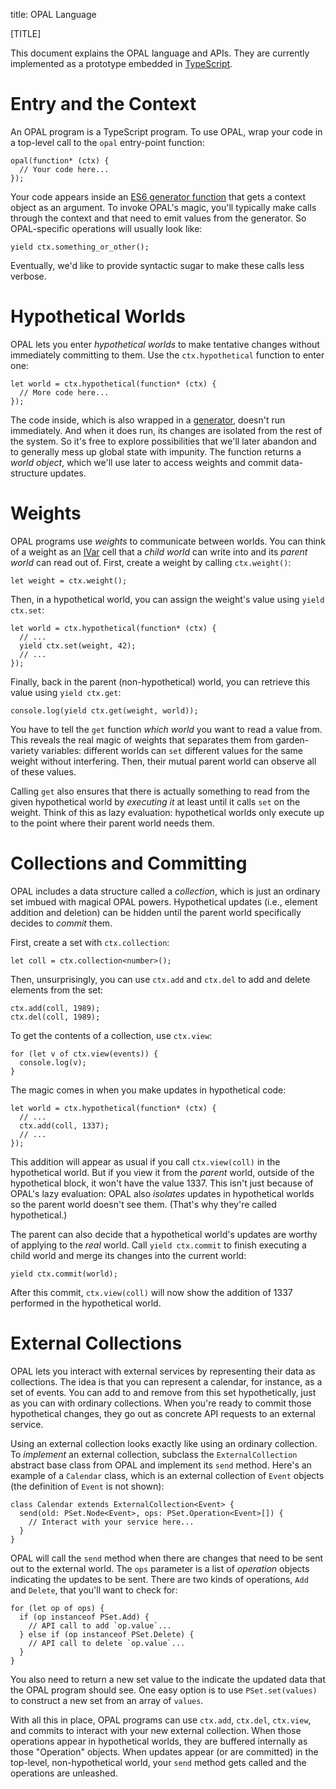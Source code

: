 title: OPAL Language

<style>
.madoko p, .madoko li {
  -webkit-hyphens: auto;
  -moz-hyphens: auto;
  -ms-hyphens: auto;
  hyphens: auto;
}
</style>

[TITLE]

This document explains the OPAL language and APIs. They are currently implemented as a prototype embedded in [TypeScript][].

[TypeScript]: http://www.typescriptlang.org/


# Entry and the Context

An OPAL program is a TypeScript program.
To use OPAL, wrap your code in a top-level call to the `opal` entry-point function:

    opal(function* (ctx) {
      // Your code here...
    });

Your code appears inside an [ES6 generator function][generator] that gets a context object as an argument.
To invoke OPAL's magic, you'll typically make calls through the context and that need to emit values from the generator.
So OPAL-specific operations will usually look like:

    yield ctx.something_or_other();

Eventually, we'd like to provide syntactic sugar to make these calls less verbose.

[generator]: https://developer.mozilla.org/en-US/docs/Web/JavaScript/Reference/Statements/function*


# Hypothetical Worlds

OPAL lets you enter *hypothetical worlds* to make tentative changes without immediately committing to them.
Use the `ctx.hypothetical` function to enter one:

    let world = ctx.hypothetical(function* (ctx) {
      // More code here...
    });

The code inside, which is also wrapped in a [generator][], doesn't run immediately.
And when it does run, its changes are isolated from the rest of the system.
So it's free to explore possibilities that we'll later abandon and to generally mess up global state with impunity.
The function returns a *world object*, which we'll use later to access weights and commit data-structure updates.


# Weights

OPAL programs use *weights* to communicate between worlds.
You can think of a weight as an [IVar][] cell that a *child world* can write into and its *parent world* can read out of.
First, create a weight by calling `ctx.weight()`:

    let weight = ctx.weight();

Then, in a hypothetical world, you can assign the weight's value using `yield ctx.set`:

    let world = ctx.hypothetical(function* (ctx) {
      // ...
      yield ctx.set(weight, 42);
      // ...
    });

Finally, back in the parent (non-hypothetical) world, you can retrieve this value using `yield ctx.get`:

    console.log(yield ctx.get(weight, world));

You have to tell the `get` function *which world* you want to read a value from.
This reveals the real magic of weights that separates them from garden-variety variables: different worlds can `set` different values for the same weight without interfering.
Then, their mutual parent world can observe all of these values.

Calling `get` also ensures that there is actually something to read from the given hypothetical world by *executing it* at least until it calls `set` on the weight.
Think of this as lazy evaluation: hypothetical worlds only execute up to the point where their parent world needs them.

[ivar]: http://dl.acm.org/citation.cfm?id=69562


# Collections and Committing

OPAL includes a data structure called a *collection*, which is just an ordinary set imbued with magical OPAL powers.
Hypothetical updates (i.e., element addition and deletion) can be hidden until the parent world specifically decides to *commit* them.

First, create a set with `ctx.collection`:

    let coll = ctx.collection<number>();

Then, unsurprisingly, you can use `ctx.add` and `ctx.del` to add and delete elements from the set:

    ctx.add(coll, 1989);
    ctx.del(coll, 1989);

To get the contents of a collection, use `ctx.view`:

    for (let v of ctx.view(events)) {
      console.log(v);
    }

The magic comes in when you make updates in hypothetical code:

    let world = ctx.hypothetical(function* (ctx) {
      // ...
      ctx.add(coll, 1337);
      // ...
    });

This addition will appear as usual if you call `ctx.view(coll)` in the hypothetical world.
But if you view it from the *parent* world, outside of the hypothetical block, it won't have the value 1337.
This isn't just because of OPAL's lazy evaluation: OPAL also *isolates* updates in hypothetical worlds so the parent world doesn't see them.
(That's why they're called hypothetical.)

The parent can also decide that a hypothetical world's updates are worthy of applying to the *real* world.
Call `yield ctx.commit` to finish executing a child world and merge its changes into the current world:

    yield ctx.commit(world);

After this commit, `ctx.view(coll)` will now show the addition of 1337 performed in the hypothetical world.


# External Collections

OPAL lets you interact with external services by representing their data as collections.
The idea is that you can represent a calendar, for instance, as a set of events.
You can add to and remove from this set hypothetically, just as you can with ordinary collections.
When you're ready to commit those hypothetical changes, they go out as concrete API requests to an external service.

Using an external collection looks exactly like using an ordinary collection.
To *implement* an external collection, subclass the `ExternalCollection` abstract base class from OPAL and implement its `send` method.
Here's an example of a `Calendar` class, which is an external collection of `Event` objects (the definition of `Event` is not shown):

    class Calendar extends ExternalCollection<Event> {
      send(old: PSet.Node<Event>, ops: PSet.Operation<Event>[]) {
        // Interact with your service here...
      }
    }

OPAL will call the `send` method when there are changes that need to be sent out to the external world.
The `ops` parameter is a list of *operation* objects indicating the updates to be sent.
There are two kinds of operations, `Add` and `Delete`, that you'll want to check for:

    for (let op of ops) {
      if (op instanceof PSet.Add) {
        // API call to add `op.value`...
      } else if (op instanceof PSet.Delete) {
        // API call to delete `op.value`...
      }
    }

You also need to return a new set value to the indicate the updated data that the OPAL program should see.
One easy option is to use `PSet.set(values)` to construct a new set from an array of `values`.

With all this in place, OPAL programs can use `ctx.add`, `ctx.del`, `ctx.view`, and commits to interact with your new external collection.
When those operations appear in hypothetical worlds, they are buffered internally as those "Operation" objects.
When updates appear (or are committed) in the top-level, non-hypothetical world, your `send` method gets called and the operations are unleashed.
